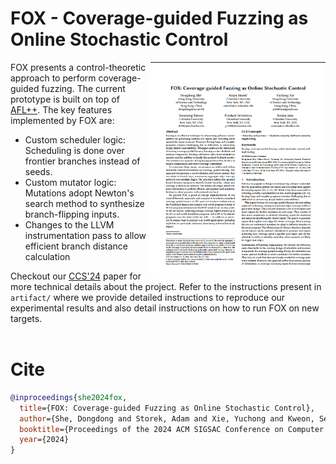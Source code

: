 # FOX - Coverage-guided Fuzzing as Online Stochastic Control

<a href="https://arxiv.org/abs/2406.04517" target="_blank"><img src="artifact/paper_preview.png" align="right" width="280"></a>

FOX presents a control-theoretic approach to perform coverage-guided fuzzing. The current prototype is built on top of [AFL++](https://github.com/AFLplusplus/AFLplusplus/).
The key features implemented by FOX are:
- Custom scheduler logic: Scheduling is done over frontier branches instead of seeds.
- Custom mutator logic: Mutations adopt Newton's search method to synthesize branch-flipping inputs.
- Changes to the LLVM instrumentation pass to allow efficient branch distance calculation

Checkout our [CCS'24](https://arxiv.org/abs/2406.0517) paper for more technical details about the project.
Refer to the instructions present in `artifact/` where we provide detailed instructions to reproduce our experimental results
and also detail instructions on how to run FOX on new targets.   
<br/>
# Cite
```bibtex 
@inproceedings{she2024fox,
  title={FOX: Coverage-guided Fuzzing as Online Stochastic Control},
  author={She, Dongdong and Storek, Adam and Xie, Yuchong and Kweon, Seoyoung and Srivastava, Prashast and Jana, Suman},
  booktitle={Proceedings of the 2024 ACM SIGSAC Conference on Computer and Communications Security},
  year={2024}
}
```
